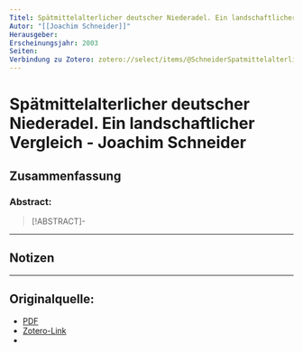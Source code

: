 ```yaml
---
Titel: Spätmittelalterlicher deutscher Niederadel. Ein landschaftlicher Vergleich
Autor: "[[Joachim Schneider]]"
Herausgeber:  
Erscheinungsjahr: 2003
Seiten: 
Verbindung zu Zotero: zotero://select/items/@SchneiderSpatmittelalterlicherdeutscherNiederadellandschaftlicherVergleich
---
```

# Spätmittelalterlicher deutscher Niederadel. Ein landschaftlicher Vergleich - Joachim Schneider

## Zusammenfassung
### Abstract:
> [!ABSTRACT]-
> 

---
## Notizen


---

## Originalquelle:
- [PDF](SchneiderSpatmittelalterlicherdeutscherNiederadellandschaftlicherVergleich.pdf)
- [Zotero-Link](zotero://select/items/@SchneiderSpatmittelalterlicherdeutscherNiederadellandschaftlicherVergleich)
- 
